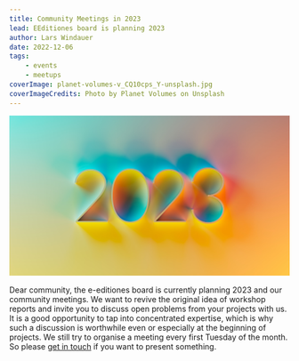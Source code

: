 ```yaml
---
title: Community Meetings in 2023
lead: EEditiones board is planning 2023
author: Lars Windauer
date: 2022-12-06
tags:
    - events
    - meetups
coverImage: planet-volumes-v_CQ10cps_Y-unsplash.jpg
coverImageCredits: Photo by Planet Volumes on Unsplash
---
```


![Photo by <a href="https://unsplash.com/@planetvolumes?utm_source=unsplash&utm_medium=referral&utm_content=creditCopyText" target="unsplash">Planet Volumes</a> on <a href="https://unsplash.com/s/photos/2023?utm_source=unsplash&utm_medium=referral&utm_content=creditCopyText" target="unsplash">Unsplash</a>](/img/planet-volumes-v_CQ10cps_Y-unsplash.jpg)

Dear community, the e-editiones board is currently planning 2023 and our community meetings. We want to revive the original idea of workshop reports and invite you to discuss open problems from your projects with us. It is a good opportunity to tap into concentrated expertise, which is why such a discussion is worthwhile even or especially at the beginning of projects. We still try to organise a meeting every first Tuesday of the month. So please [get in touch](mailto:info@e-editiones.org) if you want to present something.
